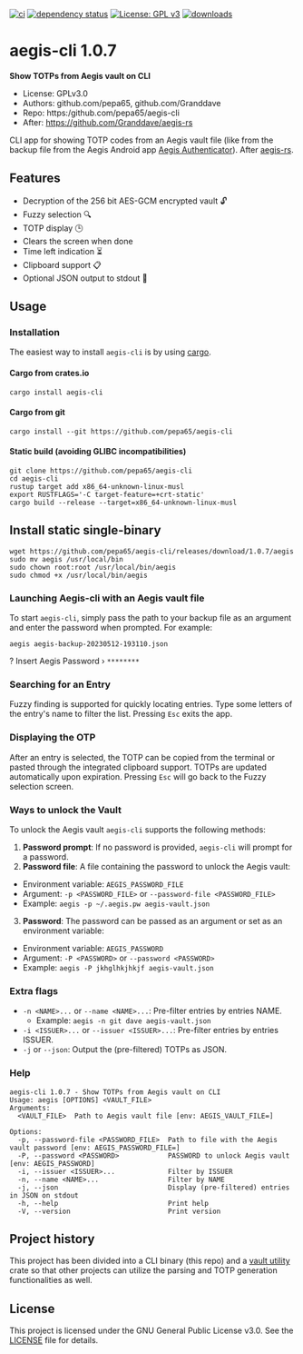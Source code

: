 [![ci](https://github.com/pepa65/aegis-cli/actions/workflows/ci.yml/badge.svg)](https://github.com/pepa65/aegis-cli/actions)
[![dependency status](https://deps.rs/repo/github/pepa65/aegis-cli/status.svg)](https://deps.rs/repo/github/pepa65/aegis-cli)
[![License: GPL v3](https://img.shields.io/badge/License-GPLv3-blue.svg)](https://www.gnu.org/licenses/gpl-3.0)
[![downloads](https://img.shields.io/crates/d/aegis-cli.svg)](https://crates.io/crates/aegis-cli)

# aegis-cli 1.0.7
**Show TOTPs from Aegis vault on CLI**

* License: GPLv3.0
* Authors: github.com/pepa65, github.com/Granddave
* Repo: https:/github.com/pepa65/aegis-cli
* After: https://github.com/Granddave/aegis-rs

CLI app for showing TOTP codes from an Aegis vault file (like from the backup file from the Aegis Android app [Aegis Authenticator](https://github.com/beemdevelopment/Aegis)). After [aegis-rs](https://github.com/Granddave/aegis-rs).

## Features
* Decryption of the 256 bit AES-GCM encrypted vault 🔓
* Fuzzy selection 🔍
* TOTP display 🕒
* Clears the screen when done
* Time left indication ⏳
* Clipboard support 📋
* Optional JSON output to stdout 📜

## Usage
### Installation
The easiest way to install `aegis-cli` is by using [cargo](https://crates.io/).

#### Cargo from crates.io
`cargo install aegis-cli`

#### Cargo from git

`cargo install --git https://github.com/pepa65/aegis-cli`

#### Static build (avoiding GLIBC incompatibilities)
```
git clone https://github.com/pepa65/aegis-cli
cd aegis-cli
rustup target add x86_64-unknown-linux-musl
export RUSTFLAGS='-C target-feature=+crt-static'
cargo build --release --target=x86_64-unknown-linux-musl
```

## Install static single-binary
```
wget https://github.com/pepa65/aegis-cli/releases/download/1.0.7/aegis
sudo mv aegis /usr/local/bin
sudo chown root:root /usr/local/bin/aegis
sudo chmod +x /usr/local/bin/aegis
```

### Launching Aegis-cli with an Aegis vault file
To start `aegis-cli`, simply pass the path to your backup file as an argument and enter the password when prompted.
For example:

`aegis aegis-backup-20230512-193110.json`

? Insert Aegis Password › `********`

### Searching for an Entry
Fuzzy finding is supported for quickly locating entries. Type some letters of the entry's name to filter the list.
Pressing `Esc` exits the app.

### Displaying the OTP
After an entry is selected, the TOTP can be copied from the terminal or pasted through the integrated clipboard support.
TOTPs are updated automatically upon expiration. Pressing `Esc` will go back to the Fuzzy selection screen.

### Ways to unlock the Vault
To unlock the Aegis vault `aegis-cli` supports the following methods:

1. **Password prompt**: If no password is provided, `aegis-cli` will prompt for a password.
2. **Password file**: A file containing the password to unlock the Aegis vault:
  - Environment variable: `AEGIS_PASSWORD_FILE`
  - Argument: `-p <PASSWORD_FILE>` or `--password-file <PASSWORD_FILE>`
  - Example: `aegis -p ~/.aegis.pw aegis-vault.json`
3. **Password**: The password can be passed as an argument or set as an environment variable:
  - Environment variable: `AEGIS_PASSWORD`
  - Argument: `-P <PASSWORD>` or `--password <PASSWORD>`
  - Example: `aegis -P jkhglhkjhkjf aegis-vault.json`

### Extra flags
* `-n <NAME>...` or `--name <NAME>...`: Pre-filter entries by entries NAME.
  - Example: `aegis -n git dave aegis-vault.json`
* `-i <ISSUER>...` or `--issuer <ISSUER>...`: Pre-filter entries by entries ISSUER.
* `-j` or `--json`: Output the (pre-filtered) TOTPs as JSON.

### Help
```
aegis-cli 1.0.7 - Show TOTPs from Aegis vault on CLI
Usage: aegis [OPTIONS] <VAULT_FILE>
Arguments:
  <VAULT_FILE>  Path to Aegis vault file [env: AEGIS_VAULT_FILE=]

Options:
  -p, --password-file <PASSWORD_FILE>  Path to file with the Aegis vault password [env: AEGIS_PASSWORD_FILE=]
  -P, --password <PASSWORD>            PASSWORD to unlock Aegis vault [env: AEGIS_PASSWORD]
  -i, --issuer <ISSUER>...             Filter by ISSUER
  -n, --name <NAME>...                 Filter by NAME
  -j, --json                           Display (pre-filtered) entries in JSON on stdout
  -h, --help                           Print help
  -V, --version                        Print version
```

## Project history
This project has been divided into a CLI binary (this repo) and a [vault
utility](https://github.com/Granddave/aegis-vault-utils) crate so that other
projects can utilize the parsing and TOTP generation functionalities as well.

## License
This project is licensed under the GNU General Public License v3.0. See the [LICENSE](LICENSE) file for details.
